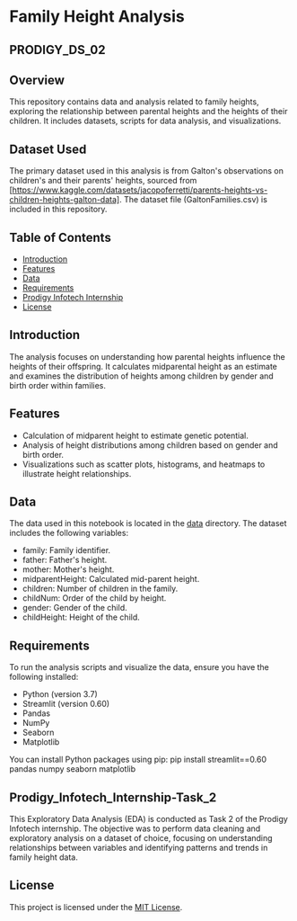 # Family Height Analysis

## PRODIGY_DS_02

## Overview
This repository contains data and analysis related to family heights, exploring the relationship between parental heights and the heights of their children. It includes datasets, scripts for data analysis, and visualizations.

## Dataset Used
The primary dataset used in this analysis is from Galton's observations on children's and their parents' heights, sourced from [https://www.kaggle.com/datasets/jacopoferretti/parents-heights-vs-children-heights-galton-data]. The dataset file (GaltonFamilies.csv) is included in this repository.

## Table of Contents
- [Introduction](#Introduction)
- [Features](#Features)
- [Data](#Data)
- [Requirements](#Requirements)
- [Prodigy Infotech Internship](#Prodigy_Infotech_Internship-Task_2)
- [License](#license)

## Introduction
The analysis focuses on understanding how parental heights influence the heights of their offspring. It calculates midparental height as an estimate and examines the distribution of heights among children by gender and birth order within families.

## Features
- Calculation of midparent height to estimate genetic potential.
- Analysis of height distributions among children based on gender and birth order.
- Visualizations such as scatter plots, histograms, and heatmaps to illustrate height relationships.
  
## Data
The data used in this notebook is located in the [data](GaltonFamilies.csv) directory. The dataset includes the following variables:

- family: Family identifier.
- father: Father's height.
- mother: Mother's height.
- midparentHeight: Calculated mid-parent height.
- children: Number of children in the family.
- childNum: Order of the child by height.
- gender: Gender of the child.
- childHeight: Height of the child.

## Requirements
To run the analysis scripts and visualize the data, ensure you have the following installed:

- Python (version 3.7)
- Streamlit (version 0.60)
- Pandas
- NumPy
- Seaborn
- Matplotlib

You can install Python packages using pip:
pip install streamlit==0.60 pandas numpy seaborn matplotlib

## Prodigy_Infotech_Internship-Task_2
This Exploratory Data Analysis (EDA) is conducted as Task 2 of the Prodigy Infotech internship. The objective was to perform data cleaning and exploratory analysis on a dataset of choice, focusing on understanding relationships between variables and identifying patterns and trends in family height data.

## License
This project is licensed under the [MIT License](LICENSE).




